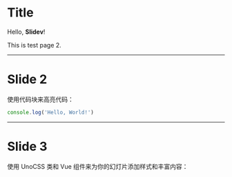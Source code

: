 # Title

Hello, **Slidev**!

This is test page 2.

---

# Slide 2

使用代码块来高亮代码：

```ts
console.log('Hello, World!')
```

---

# Slide 3

使用 UnoCSS 类和 Vue 组件来为你的幻灯片添加样式和丰富内容：

<div class="p-3">
  <Tweet id="..." />
</div>